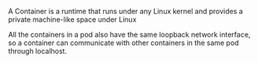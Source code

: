 A Container is a runtime that runs under any Linux kernel and provides a private machine-like space under Linux

All the containers in a pod also have the same loopback network interface, so a container can communicate with other containers in the same pod through localhost.
